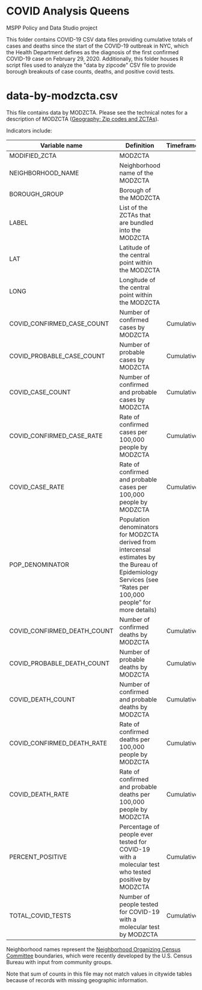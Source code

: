 # COVID Analysis Queens
MSPP Policy and Data Studio project

This folder contains COVID-19 CSV data files providing cumulative totals of cases and deaths since the start of the COVID-19 outbreak in NYC, which the Health Department defines as the diagnosis of the first confirmed COVID-19 case on February 29, 2020. Additionally, this folder houses R script files used to analyze the "data by zipcode" CSV file to provide borough breakouts of case counts, deaths, and positive covid tests. 

# data-by-modzcta.csv   

This file contains data by MODZCTA. Please see the technical notes for a description of MODZCTA ([Geography: Zip codes and ZCTAs](https://github.com/nychealth/coronavirus-data#geography-zip-codes-and-zctas)).

Indicators include: 

| Variable name | Definition | Timeframe | 
|-------------------|------------------------------------------------------------------------------------------------------------------------------------------------------------------------|------------:| 
| MODIFIED_ZCTA | MODZCTA | |          
| NEIGHBORHOOD_NAME | Neighborhood name of the MODZCTA | |   
| BOROUGH_GROUP | Borough of the MODZCTA | | 
| LABEL | List of the ZCTAs that are bundled into the MODZCTA | |   
| LAT | Latitude of the central point within the MODZCTA | | 
| LONG | Longitude of the central point within the MODZCTA | |  
| COVID_CONFIRMED_CASE_COUNT | Number of confirmed cases by MODZCTA | Cumulative | 
| COVID_PROBABLE_CASE_COUNT | Number of probable cases by MODZCTA | Cumulative | 
| COVID_CASE_COUNT | Number of confirmed and probable cases by MODZCTA | Cumulative | 
| COVID_CONFIRMED_CASE_RATE | Rate of confirmed cases per 100,000 people by MODZCTA | Cumulative | 
| COVID_CASE_RATE | Rate of confirmed and probable cases per 100,000 people by MODZCTA | Cumulative | 
| POP_DENOMINATOR | Population denominators for MODZCTA derived from intercensal estimates by the Bureau of Epidemiology Services (see “Rates per 100,000 people” for more details) | | 
| COVID_CONFIRMED_DEATH_COUNT | Number of confirmed deaths by MODZCTA | Cumulative | 
| COVID_PROBABLE_DEATH_COUNT | Number of probable deaths by MODZCTA | Cumulative | 
| COVID_DEATH_COUNT | Number of confirmed and probable deaths by MODZCTA | Cumulative | 
| COVID_CONFIRMED_DEATH_RATE | Rate of confirmed deaths per 100,000 people by MODZCTA | Cumulative | 
| COVID_DEATH_RATE | Rate of confirmed and probable deaths per 100,000 people by MODZCTA | Cumulative | 
| PERCENT_POSITIVE | Percentage of people ever tested for COVID-19 with a molecular test who tested positive by MODZCTA | Cumulative | 
| TOTAL_COVID_TESTS | Number of people tested for COVID-19 with a molecular test by MODZCTA | Cumulative | 

Neighborhood names represent the [Neighborhood Organizing Census Committee](https://www1.nyc.gov/site/census/index.page) boundaries, which were recently developed by the U.S. Census Bureau with input from community groups.  

Note that sum of counts in this file may not match values in citywide tables because of records with missing geographic information.
